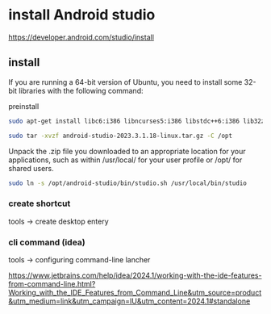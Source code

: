 # install Android studio
https://developer.android.com/studio/install

## install
If you are running a 64-bit version of Ubuntu, you need to install some 32-bit libraries with the following command:

preinstall
```bash
sudo apt-get install libc6:i386 libncurses5:i386 libstdc++6:i386 lib32z1 libbz2-1.0:i386
```

```bash
sudo tar -xvzf android-studio-2023.3.1.18-linux.tar.gz -C /opt
```

Unpack the .zip file you downloaded to an appropriate location for your applications, such as within /usr/local/ for your user profile or /opt/ for shared users.
```bash
sudo ln -s /opt/android-studio/bin/studio.sh /usr/local/bin/studio
```

### create shortcut
tools -> create desktop entery

### cli command (idea)
tools -> configuring command-line lancher

https://www.jetbrains.com/help/idea/2024.1/working-with-the-ide-features-from-command-line.html?Working_with_the_IDE_Features_from_Command_Line&utm_source=product&utm_medium=link&utm_campaign=IU&utm_content=2024.1#standalone




